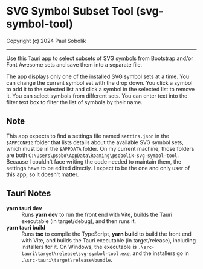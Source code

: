 # SVG Symbol Subset Tool (svg-symbol-tool)
Copyright (c) 2024 Paul Sobolik

----
Use this Tauri app to select subsets of SVG symbols from Bootstrap and/or Font Awesome sets and save them into a separate file. 

The app displays only one of the installed SVG symbol sets at a time. You can change the current symbol set with the drop down. You click a symbol to add it to the selected list and click a symbol in the selected list to remove it. You can select symbols from different sets. You can enter text into the filter text box to filter the list of symbols by their name.

## Note
This app expects to find a settings file named `settins.json` in the `$APPCONFIG` folder that lists details about the available SVG symbol sets, which must be in the `$APPDATA` folder. On my current machine, those folders are both `C:\Users\psobo\AppData\Roaming\psobolik-svg-symbol-tool`. Because I couldn't face writing the code needed to maintain them, the settings have to be edited directly. I expect to be the one and only user of this app, so it doesn't matter.

## Tauri Notes
<dl>
<dt><b>yarn tauri dev</b></dt><dd>Runs <b>yarn dev</b> to run the front end with Vite, builds the Tauri executable (in target/debug), and then runs it.</dd>
<dt><b>yarn tauri build</b></dt><dd>Runs <b>tsc</b> to compile the TypeScript,  <b>yarn build</b> to build the front end with Vite, and builds the Tauri executable (in target/release), including installers for it.
On Windows, the executable is <code>.\src-tauri\target\release\svg-symbol-tool.exe</code>, and the installers go in <code>.\src-tauri\target\release\bundle</code>.</dd>
</dl>